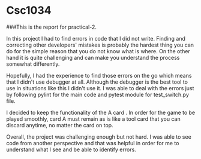# Csc1034
###This is the report for practical-2.
<p>
Ιn this project I had to find errors in code that I did not write. 
Finding and correcting other developers' mistakes is probably the hardest thing you can do for the simple reason that you do not know what is where.
On the other hand it is quite challenging and can make you understand the process somewhat differently.
</p>

<p>
Hopefully, I had the experience to find those errors on the go which means that I didn't use debugger at all.
Although the debugger is the best tool to use in situations like this I didn't use it.
I was able to deal with the errors just by following pylint for the main code and pytest module for test_switch.py file. 
</p>

<p>
I decided to keep the functionality of the A card . In order for the game to be played smoothly, card A must remain as is like a tool card that you can discard anytime, no matter the card on top.
</p>

<p>
Overall, the project was challenging enough but not hard.
I was able to see code from another perspective and that was helpful 
in order for me to understand what I see and be able to identify errors.
</p>